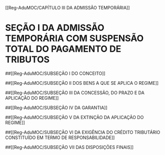 [[Reg-AduMOC/CAPÍTULO III DA ADMISSÃO TEMPORÁRIA]]

# SEÇÃO I DA ADMISSÃO TEMPORÁRIA COM SUSPENSÃO TOTAL DO PAGAMENTO DE TRIBUTOS
##[[Reg-AduMOC/SUBSEÇÃO I DO CONCEITO]]

##[[Reg-AduMOC/SUBSEÇÃO II DOS BENS A QUE SE APLICA O REGIME]]

##[[Reg-AduMOC/SUBSEÇÃO III DA CONCESSÃO, DO PRAZO E DA APLICAÇÃO DO REGIME]]

##[[Reg-AduMOC/SUBSEÇÃO IV DA GARANTIA]]

##[[Reg-AduMOC/SUBSEÇÃO V DA EXTINÇÃO DA APLICAÇÃO DO REGIME]]

##[[Reg-AduMOC/SUBSEÇÃO VI DA EXIGÊNCIA DO CRÉDITO TRIBUTÁRIO CONSTITUÍDO EM TERMO DE RESPONSABILIDADE]]

##[[Reg-AduMOC/SUBSEÇÃO VII DAS DISPOSIÇÕES FINAIS]]